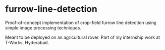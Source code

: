 # furrow-line-detection
Proof-of-concept implementation of crop-field furrow line detection using simple image processing techniques. 

Meant to be deployed on an agricultural rover. Part of my internship work at T-Works, Hyderabad.
